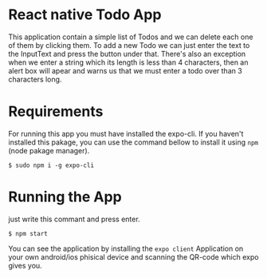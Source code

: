 # React native Todo App
This application contain a simple list of Todos and we can delete each one of them by clicking them. To add a new Todo we can just enter the text to the InputText and press the button under that. There's also an exception when we enter a string which its length is less than 4 characters, then an alert box will apear and warns us that we must enter a todo over than 3 characters long.

# Requirements
For running this app you must have installed the expo-cli. If you haven't installed this pakage, you can use the command bellow to install it using `npm` (node pakage manager).
```
$ sudo npm i -g expo-cli
```

# Running the App
just write this commant and press enter.
```
$ npm start
```
You can see the application by installing the `expo client` Application on your own android/ios phisical device and scanning the QR-code which expo gives you.

